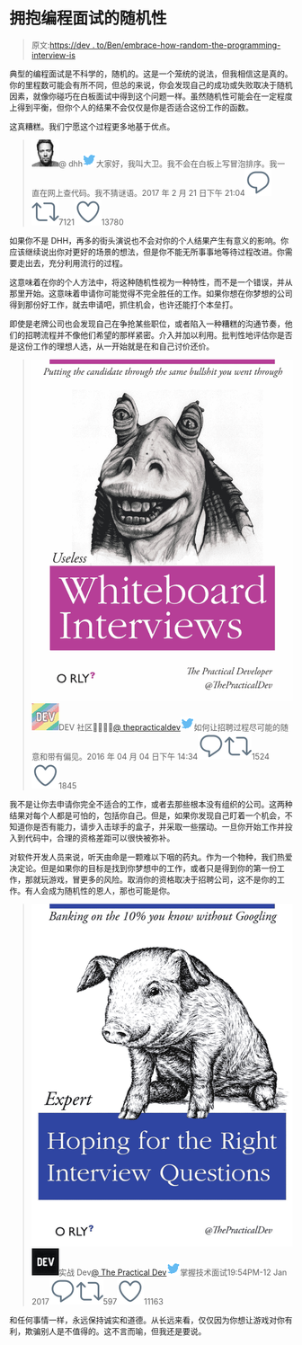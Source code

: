 # 拥抱编程面试的随机性

> 原文:[https://dev . to/Ben/embrace-how-random-the-programming-interview-is](https://dev.to/ben/embrace-how-random-the-programming-interview-is)

典型的编程面试是不科学的，随机的。这是一个笼统的说法，但我相信这是真的。你的里程数可能会有所不同，但总的来说，你会发现自己的成功或失败取决于随机因素，就像你碰巧在白板面试中得到这个问题一样。虽然随机性可能会在一定程度上得到平衡，但你个人的结果不会仅仅是你是否适合这份工作的函数。

这真糟糕。我们宁愿这个过程更多地基于优点。

> ![DHH profile image](img/6a8b92a001ba3bd0d023062c0c039b9e.png)@ dhh![twitter logo](img/ca5dfdb28b446702d18cbfa9843f8167.png)大家好，我叫大卫。我不会在白板上写冒泡排序。我一直在网上查代码。我不猜谜语。2017 年 2 月 21 日下午 21:04[![Twitter reply action](img/269095962147c28351274afdd5486a48.png)](https://twitter.com/intent/tweet?in_reply_to=834146806594433025)[![Twitter retweet action](img/771160ecf06ae3d4d7a7815c29c819c2.png)](https://twitter.com/intent/retweet?tweet_id=834146806594433025)7121[![Twitter like action](img/c077611ab2a5e0b4cd0c826ee7ae1e48.png)](https://twitter.com/intent/like?tweet_id=834146806594433025)13780

如果你不是 DHH，再多的街头演说也不会对你的个人结果产生有意义的影响。你应该继续说出你对更好的场景的想法，但是你不能无所事事地等待过程改进。你需要走出去，充分利用流行的过程。

这意味着在你的个人方法中，将这种随机性视为一种特性，而不是一个错误，并从那里开始。这意味着申请你可能觉得不完全胜任的工作。如果你想在你梦想的公司得到那份好工作，就去申请吧，抓住机会，也许还能打个本垒打。

即使是老牌公司也会发现自己在争抢某些职位，或者陷入一种糟糕的沟通节奏，他们的招聘流程并不像他们希望的那样紧密。介入并加以利用。批判性地评估你是否是这份工作的理想人选，从一开始就是在和自己讨价还价。

> ![unknown tweet media content](img/fd97c22882df6501154eed6394f19841.png)![DEV Community 👩‍💻👨‍💻 profile image](img/c93521c8107d44bdf443c00e487d1096.png)DEV 社区👩‍💻👨‍💻[@ thepracticaldev](https://dev.to/thepracticaldev)![twitter logo](img/ca5dfdb28b446702d18cbfa9843f8167.png)如何让招聘过程尽可能的随意和带有偏见。2016 年 04 月 04 日下午 14:34[![Twitter reply action](img/269095962147c28351274afdd5486a48.png)](https://twitter.com/intent/tweet?in_reply_to=716997357624287232)[![Twitter retweet action](img/771160ecf06ae3d4d7a7815c29c819c2.png)](https://twitter.com/intent/retweet?tweet_id=716997357624287232)1524[![Twitter like action](img/c077611ab2a5e0b4cd0c826ee7ae1e48.png)](https://twitter.com/intent/like?tweet_id=716997357624287232)1845

我不是让你去申请你完全不适合的工作，或者去那些根本没有组织的公司。这两种结果对每个人都是可怕的，包括你自己。但是，如果你发现自己盯着一个机会，不知道你是否有能力，请步入击球手的盒子，并采取一些摆动。一旦你开始工作并投入到代码中，合理的资格差距可以很快被弥补。

对软件开发人员来说，听天由命是一颗难以下咽的药丸。作为一个物种，我们热爱决定论。但是如果你的目标是找到你梦想中的工作，或者只是得到你的第一份工作，那就玩游戏，冒更多的风险。取消你的资格取决于招聘公司，这不是你的工作。有人会成为随机性的恩人，那也可能是你。

> ![unknown tweet media content](img/b54f7675f8b027b09f0fd21fe803b639.png)![The Practical Dev profile image](img/fbf25e6c8920b0aa54c6073846fc627c.png)实战 Dev[@ The Practical Dev](https://dev.to/thepracticaldev)![twitter logo](img/ca5dfdb28b446702d18cbfa9843f8167.png)掌握技术面试19:54PM-12 Jan 2017[![Twitter reply action](img/269095962147c28351274afdd5486a48.png)](https://twitter.com/intent/tweet?in_reply_to=819633612698030080)[![Twitter retweet action](img/771160ecf06ae3d4d7a7815c29c819c2.png)](https://twitter.com/intent/retweet?tweet_id=819633612698030080)597[![Twitter like action](img/c077611ab2a5e0b4cd0c826ee7ae1e48.png)](https://twitter.com/intent/like?tweet_id=819633612698030080)11163

和任何事情一样，永远保持诚实和道德。从长远来看，仅仅因为你想让游戏对你有利，欺骗别人是不值得的。这不言而喻，但我还是要说。